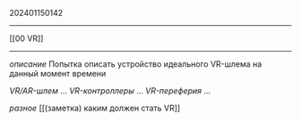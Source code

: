 202401150142
***
[[00 VR]]
***
*описание*
Попытка описать устройство идеального VR-шлема на данный момент времени

*VR/AR-шлем*
...
*VR-контроллеры*
...
*VR-переферия*
...

*разное*
[[(заметка) каким должен стать VR]]